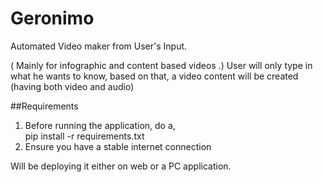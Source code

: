 
# Geronimo
Automated Video maker from User's Input.

( Mainly for infographic and content based videos .) User will only type in what he wants to know, based on that, a video content will be created (having both video and audio)


##Requirements
1. Before running the application, do a,  
  pip install -r requirements.txt
2. Ensure you have a stable internet connection

Will be deploying it either on web or a PC application.
